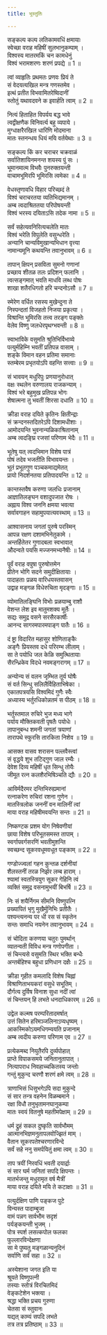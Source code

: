 ```yaml
---
title: भूस्तुतिः

---
```

सङ्कल्प कल्प लतिकामवधिं क्षमायाः  
स्वेच्छा वराह महिषीं सुलभानुकम्पाम् ।  
विश्वस्य मातरमकिं चन कामधेनुं  
विश्वं भरामशरणः शरणं प्रपद्ये ॥ 1 ॥

त्वां व्याहृतिः प्रथमतः प्रणवः प्रियं ते  
सं वेदयत्यखिल मन्त्र गणस्तमेव ।  
इत्थं प्रतीत विभवामितरेष्विदानीं  
स्तोतुं यथावदवने क इवार्हति त्वाम् ॥ 2 ॥

नित्यं हिताहित विपर्यय बद्ध भावे  
त्वद्वीक्षणैक विनिवर्त्य बहु व्यपाये ।  
मुग्धाक्षरैरखिल धारिणि मोदमाना  
मातः स्तनन्धय धियं मयि वर्तयेथाः ॥ 3 ॥

सङ्कल्प किं कर चराचर चक्रवाळं  
सर्वातिशायिनमनन्त शयस्य पुं सः ।  
भूमानमात्म विभवैः पुनरुक्तयन्ती  
वाचामभूमिरपि भूमिरसि त्वमेका ॥ 4 ॥

वेधस्तृणावधि विहार परिच्छदं ते  
विश्वं चराचरतया व्यतिभिद्यमानम् ।  
अम्ब त्वदाश्रिततया परिपोषयन्ती  
विश्वं भरस्य दयिताऽसि तदेक नामा ॥ 5 ॥

सर्वं सहेत्यवनिरित्यचलेति मातः  
विश्वं भरेति विपुलेति वसुन्धरेति ।  
अन्यानि चान्यविमुखान्यभिधान वृत्त्या  
नामान्यमूनि कथयन्ति तवानुभावम् ॥ 6 ॥

तापान् क्षिपन् प्रसविता सुमनो गणानां  
प्रच्छाय शीतळ तलः प्रदिशन् फलानि ।  
त्वत्सङ्गमात् भवति माधवि लब्ध पोषः  
शाखा शतैरधिगतो हरि चन्दनोऽसौ ॥ 7 ॥

स्मेरेण वर्धित रसस्य मुखेन्दुना ते  
निस्पन्दतां विजहतो निजया प्रकृत्या ।  
विश्रान्ति भूमिरसि तत्त्व तरङ्ग पङ्क्तेः  
वेलेव विष्णु जलधेरपृथग्भवन्ती ॥ 8 ॥

स्वाभाविके वसुमति श्रुतिभिर्विभाव्ये  
पत्युर्महिम्नि भवतीं प्रतिपन्न वासाम् ।  
शङ्के विमान वहन प्रतिमा समानाः  
स्तम्बेरम प्रभृतयोऽपि वहन्ति सत्त्वाः ॥ 9 ॥

सं भावयन् मधुरिपुः प्रणयानुरोधात्  
वक्षः स्थलेन वरुणालय राजकन्याम् ।  
विश्वं भरे बहुमुख प्रतिपन्न भोगः  
शेषात्मना तु भवतीं शिरसा दधाति ॥ 10 ॥

क्रीडा वराह दयिते कृतिनः क्षितीन्द्राः  
सं क्रन्दनस्तदितरेऽपि दिशामधीशाः ।  
आमोदयन्ति भुवनान्यळिकाश्रितानाम्  
अम्ब त्वदङ्घ्रि रजसां परिणाम भेदैः ॥ 11 ॥

भूतेषु यत् त्वदभिमान विशेष पात्रं  
पोषं तदेव भजतीति विभावयन्तः ।  
भूतं प्रभूतगुण पञ्चकमाद्यमेतत्  
प्रायो निदर्शनतया प्रतिपादयन्ति ॥ 12 ॥

कान्तस्तवैष करुणा जलधिः प्रजानाम्  
आज्ञातिलङ्घन वशादुपजात रोषः ।  
अह्नाय विश्व जननि क्षमया भवत्या  
सर्वावगाहन सहामुपयात्यवस्थाम् ॥ 13 ॥

आश्वासनाय जगतां पुरुषे परस्मिन्  
आपन्न रक्षण दशामभिनेतुकामे ।  
अन्तर्हितेतर गुणादबला स्वभावात्  
औदन्वते पयसि मज्जनमभ्यनैषीः ॥ 14 ॥

पूर्वं वराह वपुषा पुरुषोत्तमेन  
प्रीतेन भोगि सदने समुदीक्षितायाः ।  
पादाहताः प्रळय वारिधयस्तवासन्  
उद्वाह मङ्गळ विधेरुचिता मृदङ्गाः ॥ 15 ॥

व्योमातिलङ्घिनि विभोः प्रळयाम्बु राशौ  
वेशन्त लेश इव मातुमशक्य मूर्तेः ।  
सद्यः समुद्र वसने सरसैरकार्षीः  
आनन्द सागरमपारमपाङ्ग पातैः ॥ 16 ॥

दं ष्ट्रा विदारित महासुर शोणिताङ्कैः  
अङ्गैः प्रियस्तव दधे परिरम्भ लीलाम् ।  
सा ते पयोधि जल केळि समुत्थितायाः  
सैरन्ध्रिकेव विदधे नवमङ्गरागम् ॥ 17 ॥

अन्योन्य सं वलन जृम्भित तूर्य घोषैः  
सं वर्त सिन्धु सलिलैर्विहिताभिषेका ।  
एकातपत्रयसि विश्वमिदं गुणैः स्वैः  
अध्यास्य भर्तुरधिकोन्नतमं स पीठम् ॥ 18 ॥

भर्तुस्तमाल रुचिरे भुज मध्य भागे  
पर्याय मौक्तिकवती पृषतैः पयोधेः ।  
तापानुबन्ध शमनी जगतां त्रयाणां  
तारापथे स्फुरसि तारकिता निशेव ॥ 19 ॥

आसक्त वासव शरासन पल्लवैस्त्वां  
सं वृद्धये शुभ तटिद्गुण जाल रम्यैः ।  
देवेश दिव्य महिषीं धृत सिन्धु तोयैः  
जीमूत रत्न कलशैरभिषिञ्चति द्यौः ॥ 20 ॥

आविर्मदैरमर दन्तिभिरुह्यमानां  
रत्नाकरेण रुचिरां रशना गुणेन ।  
मातस्त्रिलोक जननीं वन मालिनीं त्वां  
माया वराह महिषीमवयन्ति सन्तः ॥ 21 ॥

निष्कण्टक प्रशम योग निषेवणीयां  
छाया विशेष परिभूतसमस्त तापाम् ।  
स्वर्गापवर्गसरणिं भवतीमुशन्ति  
स्वच्छन्द सूकरवधूमवधूत पङ्काम् ॥ 22 ॥

गण्डोज्ज्वलां गहन कुन्तळ दर्शनीयां  
शैलस्तनीं तरळ निर्झर लम्ब हाराम् ।  
श्यामां स्वतस्त्रियुग सूकर गेहिनि त्वं  
व्यक्तिं समुद्र वसनामुभयीं बिभर्षि ॥ 23 ॥

निः सं शयैर्निगम सीमनि विष्णुपत्नि  
प्रख्यापितं भृगु मुखैर्मुनिभिः प्रतीतैः ।  
पश्यन्त्यनन्य पर धी रस सं स्कृतेन  
सन्तः समाधि नयनेन तवानुभावम् ॥ 24 ॥

सं चोदिता करुणया चतुरः पुमर्थान्  
व्यातन्वती विविध मन्त्र गणोपगीता ।  
सं चिन्त्यसे वसुमति स्थिर भक्ति बन्धैः  
अन्तर्बहिश्च बहुधा प्रणिधान दक्षैः ॥ 25 ॥

क्रीडा गृहीत कमलादि विशेष चिह्नां  
विश्राणिताभयकरां वसुधे सभूतिम् ।  
दौर्गत्य दुर्विष विनाश सुधा नदीं त्वां  
सं चिन्तयन् हि लभते धनदाधिकारम् ॥ 26 ॥

उद्वेल कल्मष परम्परितादमर्षात्  
उत्तं सितेन हरिमञ्जलिनाऽप्यधृष्यम् ।  
आकस्मिकोऽयमधिगम्ययति प्रजानाम्  
अम्ब त्वदीय करुणा परिणाम एव ॥ 27 ॥

प्रत्येकमब्द नियुतैरपि दुर्व्यपोहात्  
प्राप्ते विपाकसमये जनितानुतापात् ।  
नित्यापराध निवहाच्चकितस्य जन्तोः  
गन्तुं मुकुन्द चरणौ शरणं क्षमे त्वम् ॥ 28 ॥

त्राणाभिसं धिसुभगेऽपि सदा मुकुन्दे  
सं सार तन्त्र वहनेन विळम्बमाने ।  
रक्षा विधौ तनुभृतामनघानुकम्पा  
मातः स्वयं वितनुषे महतीमपेक्षाम् ॥ 29 ॥

धर्म द्रुहं सकल दुष्कृति सार्वभौमम्  
आत्मानभिज्ञमनुतापलवोज्झितं माम् ।  
वैतान सूकरपतेश्चरणारविन्दे  
सर्वं सहे ननु समर्पयितुं क्षमा त्वम् ॥ 30 ॥

ताप त्रयीं निरवधिं भवती दयार्द्राः  
सं सार घर्म जनितां सपदि क्षिपन्तः ।  
मातर्भजन्तु मधुरामृत वर्ष मैत्रीं  
माया वराह दयिते मयि ते कटाक्षाः ॥ 31 ॥

पत्युर्दक्षिण पाणि पङ्कज पुटे  
विन्यस्त पादाम्बुजा  
वामं पन्नग सार्वभौम सदृशं  
पर्यङ्कयन्ती भुजम् ।  
पोत्र स्पर्श लसत्कपोल फलका  
फुल्लारविन्देक्षणा  
सा मे पुष्यतु मङ्गळान्यनुदिनं  
सर्वाणि सर्वं सहा ॥ 32 ॥

अस्येशाना जगत इति या  
श्रूयते विष्णुपत्नी  
तस्याः स्तोत्रं विरचितमिदं  
वेङ्कटेशेन भक्त्या ।  
श्रद्धा भक्ति प्रचय गुरुणा  
चेतसा सं स्तुवानः  
यद्यत् काम्यं सपदि लभते  
तत्र तत्र प्रतिष्ठाम् ॥ 33 ॥